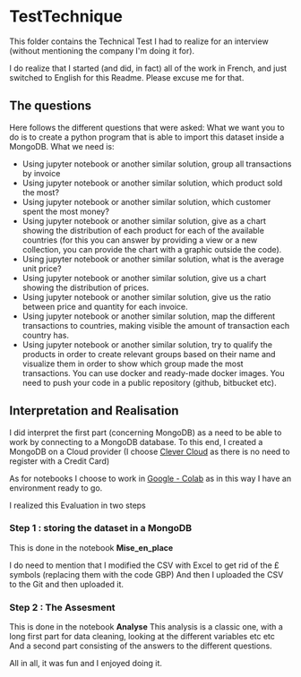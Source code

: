 # TestTechnique

This folder contains the Technical Test I had to realize for an interview (without mentioning the company I'm doing it for).

I do realize that I started (and did, in fact) all of the work in French, and just switched to English for this Readme. Please excuse me for that.

## The questions

Here follows the different questions that were asked:
What we want you to do is to create a python program that is able to import this dataset inside a MongoDB.
What we need is:
*   Using jupyter notebook or another similar solution, group all transactions by invoice
*   Using jupyter notebook or another similar solution, which product sold the most?
*   Using jupyter notebook or another similar solution, which customer spent the most money?
*   Using jupyter notebook or another similar solution, give as a chart showing the distribution of each product for each of the available countries (for this you can answer by providing a view or a new collection, you can provide the chart with a graphic outside the code).
*   Using jupyter notebook or another similar solution, what is the average unit price?
*   Using jupyter notebook or another similar solution, give us a chart showing the distribution of prices.
*   Using jupyter notebook or another similar solution, give us the ratio between price and quantity for each invoice.
*   Using jupyter notebook or another similar solution, map the different transactions to countries, making visible the amount of transaction each country has.
*   Using jupyter notebook or another similar solution, try to qualify the products in order to create relevant groups based on their name and visualize them in order to show which group made the most transactions.
You can use docker and ready-made docker images.
You need to push your code in a public repository (github, bitbucket etc).

## Interpretation and Realisation

I did interpret the first part (concerning MongoDB) as a need to be able to work by connecting to a MongoDB database.
To this end, I created a MongoDB on a Cloud provider (I choose [Clever Cloud](https://www.clever-cloud.com/fr/) as there is no need to register with a Credit Card)

As for notebooks I choose to work in [Google - Colab](https://colab.research.google.com) as in this way I have an environment ready to go.

I realized this Evaluation in two steps

### Step 1 : storing the dataset in a MongoDB
This is done in the notebook **Mise_en_place**

I do need to mention that I modified the CSV with Excel to get rid of the £ symbols (replacing them with the code GBP)
And then I uploaded the CSV to the Git and then uploaded it.

### Step 2 : The Assesment
This is done in the notebook **Analyse**
This analysis is a classic one, with a long first part for data cleaning, looking at the different variables etc etc
And a second part consisting of the answers to the different questions.

All in all, it was fun and I enjoyed doing it.
